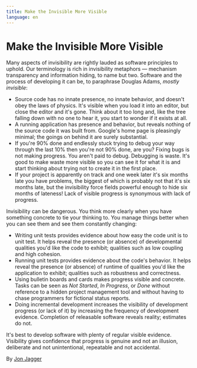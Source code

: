 ```yaml
---
title: Make the Invisible More Visible
language: en
---
```


# Make the Invisible More Visible

Many aspects of invisibility are rightly lauded as software principles to uphold. Our terminology is rich in invisibility metaphors — mechanism transparency and information hiding, to name but two. Software and the process of developing it can be, to paraphrase Douglas Adams, *mostly invisible*:

- Source code has no innate presence, no innate behavior, and doesn't obey the laws of physics. It's visible when you load it into an editor, but close the editor and it's gone. Think about it too long and, like the tree falling down with no one to hear it, you start to wonder if it exists at all.
- A running application has presence and behavior, but reveals nothing of the source code it was built from. Google's home page is pleasingly minimal; the goings on behind it are surely substantial.
- If you're 90% done and endlessly stuck trying to debug your way through the last 10% then you're not 90% done, are you? Fixing bugs is not making progress. You aren't paid to debug. Debugging is waste. It's good to make waste more visible so you can see it for what it is and start thinking about trying not to create it in the first place.
- If your project is apparently on track and one week later it's six months late you have problems, the biggest of which is probably not that it's six months late, but the invisibility force fields powerful enough to hide six months of lateness! Lack of visible progress is synonymous with lack of progress.

Invisibility can be dangerous. You think more clearly when you have something concrete to tie your thinking to. You manage things better when you can see them and see them constantly changing:

- Writing unit tests provides evidence about how easy the code unit is to unit test. It helps reveal the presence (or absence) of developmental qualities you'd like the code to exhibit; qualities such as low coupling and high cohesion.
- Running unit tests provides evidence about the code's behavior. It helps reveal the presence (or absence) of runtime of qualities you'd like the application to exhibit; qualities such as robustness and correctness.
- Using bulletin boards and cards makes progress visible and concrete. Tasks can be seen as *Not Started*, *In Progress*, or *Done* without reference to a hidden project management tool and without having to chase programmers for fictional status reports.
- Doing incremental development increases the visibility of development progress (or lack of it) by increasing the frequency of development evidence. Completion of releasable software reveals reality; estimates do not.

It's best to develop software with plenty of regular visible evidence. Visibility gives confidence that progress is genuine and not an illusion, deliberate and not unintentional, repeatable and not accidental.

By [Jon Jagger](http://programmer.97things.oreilly.com/wiki/index.php/Jon_Jagger)